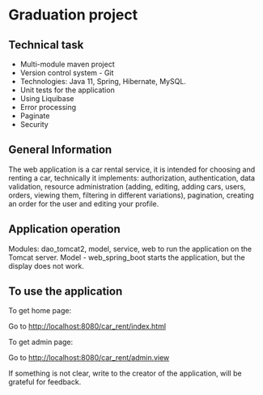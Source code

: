 # Graduation project

## Technical task

- Multi-module maven project
- Version control system - Git
- Technologies:
  Java 11, Spring, Hibernate, MySQL.
- Unit tests for the application
- Using Liquibase
- Error processing
- Paginate
- Security

## General Information

The web application is a car rental service, it is intended for choosing and renting a car, technically it implements: authorization, authentication, data validation, resource administration (adding, editing, adding cars, users, orders, viewing them, filtering in different variations), pagination, creating an order for the user and editing your profile.

## Application operation

Modules: dao_tomcat2, model, service, web to run the application on the Tomcat server.
Model - web_spring_boot starts the application, but the display does not work.

## To use the application

To get home page:

Go to [http://localhost:8080/car_rent/index.html](http://localhost:8080/car_rent/index.html)

To get admin page:

Go to [http://localhost:8080/car_rent/admin.view](http://localhost:8080/car_rent/admin.view)


If something is not clear, write to the creator of the application, will be grateful for feedback.

